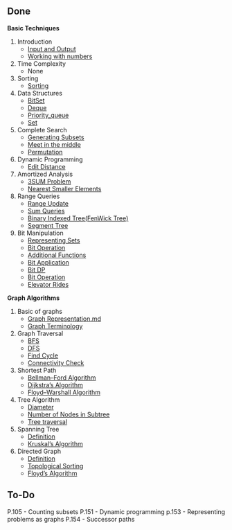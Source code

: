 ## Done
**Basic Techniques**   
1. Introduction
   + [Input and Output](https://github.com/Smallyuyu/Notes-for-CP-handbook/blob/main/1.%20Basic%20Techniques/1.%20Introduction/Input%20and%20Output.md)
   + [Working with numbers](https://github.com/Smallyuyu/Notes-for-CP-handbook/blob/main/1.%20Basic%20Techniques/1.%20Introduction/Working%20with%20numbers.md)
2. Time Complexity
   + None
3. Sorting
   + [Sorting](https://github.com/Smallyuyu/Notes-for-CP-handbook/blob/main/1.%20Basic%20Techniques/3.%20Sorting/Sorting.md)
4. Data Structures
   + [BitSet](https://github.com/Smallyuyu/Notes-for-CP-handbook/blob/main/1.%20Basic%20Techniques/4.%20Data%20Structures/BitSet.md)
   + [Deque](https://github.com/Smallyuyu/Notes-for-CP-handbook/blob/main/1.%20Basic%20Techniques/4.%20Data%20Structures/Deque.md)
   + [Priority_queue](https://github.com/Smallyuyu/Notes-for-CP-handbook/blob/main/1.%20Basic%20Techniques/4.%20Data%20Structures/Priority_queue.md)
   + [Set](https://github.com/Smallyuyu/Notes-for-CP-handbook/blob/main/1.%20Basic%20Techniques/4.%20Data%20Structures/Set.md)
5. Complete Search
   + [Generating Subsets](https://github.com/Smallyuyu/Notes-for-CP-handbook/blob/main/1.%20Basic%20Techniques/5.%20Complete%20Search/Generating%20Subsets.md)
   + [Meet in the middle](https://github.com/Smallyuyu/Notes-for-CP-handbook/blob/main/1.%20Basic%20Techniques/5.%20Complete%20Search/Meet%20in%20the%20middle.md)
   + [Permutation](https://github.com/Smallyuyu/Notes-for-CP-handbook/blob/main/1.%20Basic%20Techniques/5.%20Complete%20Search/Permutation.md)
6. Dynamic Programming
   + [Edit Distance](https://github.com/Smallyuyu/Notes-for-CP-handbook/blob/main/1.%20Basic%20Techniques/6.%20Dynamic%20Programming/Edit%20Distance.md)
7. Amortized Analysis
   + [3SUM Problem](https://github.com/Smallyuyu/Notes-for-CP-handbook/blob/main/1.%20Basic%20Techniques/7.%20Amortized%20Analysis/3SUM%20Problem.md)
   + [Nearest Smaller Elements](https://github.com/Smallyuyu/Notes-for-CP-handbook/blob/main/1.%20Basic%20Techniques/7.%20Amortized%20Analysis/Nearest%20Smaller%20Elements.md)
8. Range Queries
   + [Range Update](https://github.com/Smallyuyu/Notes-for-CP-handbook/blob/main/1.%20Basic%20Techniques/8.%20Range%20Queries/Range%20Update.md)
   + [Sum Queries](https://github.com/Smallyuyu/Notes-for-CP-handbook/blob/main/1.%20Basic%20Techniques/8.%20Range%20Queries/Sum%20Queries.md)
   + [Binary Indexed Tree(FenWick Tree)](https://github.com/Smallyuyu/Notes-for-CP-handbook/blob/main/1.%20Basic%20Techniques/8.%20Range%20Queries/Binary%20Indexed%20Tree.md)
   + [Segment Tree](https://github.com/Smallyuyu/Notes-for-CP-handbook/blob/main/1.%20Basic%20Techniques/8.%20Range%20Queries/Segment%20Tree.md)
12. Bit Manipulation
    + [Representing Sets](https://github.com/Smallyuyu/Notes-for-CP-handbook/blob/main/1.%20Basic%20Techniques/9.%20Bit%20Manipulation/Representing%20Sets.md)
    + [Bit Operation](https://github.com/Smallyuyu/Notes-for-CP-handbook/blob/main/1.%20Basic%20Techniques/9.%20Bit%20Manipulation/Set%20Operations.md)
    + [Additional Functions](https://github.com/Smallyuyu/Notes-for-CP-handbook/blob/main/1.%20Basic%20Techniques/9.%20Bit%20Manipulation/Additional%20Functions.md)
    + [Bit Application](https://github.com/Smallyuyu/Notes-for-CP-handbook/blob/main/1.%20Basic%20Techniques/9.%20Bit%20Manipulation/Bit%20Application.md)
    + [Bit DP](https://github.com/Smallyuyu/Notes-for-CP-handbook/blob/main/1.%20Basic%20Techniques/9.%20Bit%20Manipulation/Bit%20DP.md)
    + [Bit Operation](https://github.com/Smallyuyu/Notes-for-CP-handbook/blob/main/1.%20Basic%20Techniques/9.%20Bit%20Manipulation/Bit%20Operation.md)
    + [Elevator Rides](https://github.com/Smallyuyu/Notes-for-CP-handbook/blob/main/1.%20Basic%20Techniques/9.%20Bit%20Manipulation/Elevator%20Rides.md)  

**Graph Algorithms**
1. Basic of graphs
   + [Graph Representation.md](https://github.com/Smallyuyu/Notes-for-CP-handbook/blob/main/2.%20Graph%20Algorithms/1.%20Basic%20of%20graphs/Graph%20Representation.md)
   + [Graph Terminology](https://github.com/Smallyuyu/Notes-for-CP-handbook/blob/main/2.%20Graph%20Algorithms/1.%20Basic%20of%20graphs/Graph%20Terminology.md)
2. Graph Traversal
   + [BFS](https://github.com/Smallyuyu/Notes-for-CP-handbook/blob/main/2.%20Graph%20Algorithms/2.%20Graph%20Traversal/BFS.md)
   + [DFS](https://github.com/Smallyuyu/Notes-for-CP-handbook/blob/main/2.%20Graph%20Algorithms/2.%20Graph%20Traversal/BFS.md)
   + [Find Cycle](https://github.com/Smallyuyu/Notes-for-CP-handbook/blob/main/2.%20Graph%20Algorithms/2.%20Graph%20Traversal/Find%20Cycle.md)
   + [Connectivity Check](https://github.com/Smallyuyu/Notes-for-CP-handbook/blob/main/2.%20Graph%20Algorithms/2.%20Graph%20Traversal/Connectivity%20Check.md)
3. Shortest Path
   + [Bellman–Ford Algorithm](https://github.com/Smallyuyu/Notes-for-CP-handbook/blob/main/2.%20Graph%20Algorithms/3.%20Shortest%20Path/Bellman%E2%80%93Ford%20Algorithm.md)
   + [Dijkstra’s Algorithm](https://github.com/Smallyuyu/Notes-for-CP-handbook/blob/main/2.%20Graph%20Algorithms/3.%20Shortest%20Path/Bellman%E2%80%93Ford%20Algorithm.md)
   + [Floyd–Warshall Algorithm](https://github.com/Smallyuyu/Notes-for-CP-handbook/blob/main/2.%20Graph%20Algorithms/3.%20Shortest%20Path/Floyd%E2%80%93Warshall.md)
4. Tree Algorithm
   + [Diameter](https://github.com/Smallyuyu/Notes-for-CP-handbook/blob/main/2.%20Graph%20Algorithms/4.%20Tree%20Algorithm/Diameter.md)
   + [Number of Nodes in Subtree](https://github.com/Smallyuyu/Notes-for-CP-handbook/blob/main/2.%20Graph%20Algorithms/4.%20Tree%20Algorithm/Number%20of%20Nodes%20in%20Subtree.md)
   + [Tree traversal](https://github.com/Smallyuyu/Notes-for-CP-handbook/blob/main/2.%20Graph%20Algorithms/4.%20Tree%20Algorithm/Tree%20Traversal.md)
5. Spanning Tree
   + [Definition](https://github.com/Smallyuyu/Notes-for-CP-handbook/blob/main/2.%20Graph%20Algorithms/5.%20Spanning%20Tree/Definition.md)
   + [Kruskal’s Algorithm](https://github.com/Smallyuyu/Notes-for-CP-handbook/blob/main/2.%20Graph%20Algorithms/5.%20Spanning%20Tree/Kruskal%E2%80%99s%20Algorithm.md)
6. Directed Graph
   + [Definition](https://github.com/Smallyuyu/Notes-for-CP-handbook/blob/main/2.%20Graph%20Algorithms/6.%20Directed%20Graph/Definition.md)
   + [Topological Sorting](https://github.com/Smallyuyu/Notes-for-CP-handbook/blob/main/2.%20Graph%20Algorithms/6.%20Directed%20Graph/Topological%20Sorting.md)
   + [Floyd’s Algorithm](https://github.com/Smallyuyu/Notes-for-CP-handbook/blob/main/2.%20Graph%20Algorithms/6.%20Directed%20Graph/Floyd%E2%80%99s%20Algorithm.md)
## To-Do

P.105 - Counting subsets
P.151 - Dynamic programming
p.153 - Representing problems as graphs
P.154 - Successor paths
